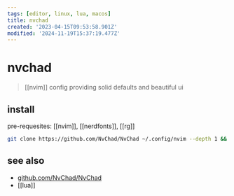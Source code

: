 ```yaml
---
tags: [editor, linux, lua, macos]
title: nvchad
created: '2023-04-15T09:53:58.901Z'
modified: '2024-11-19T15:37:19.477Z'
---
```


# nvchad

> [[nvim]] config providing solid defaults and beautiful ui

## install

pre-requesites: [[nvim]], [[nerdfonts]], [[rg]]

```sh
git clone https://github.com/NvChad/NvChad ~/.config/nvim --depth 1 && nvim
```

## see also

- [github.com/NvChad/NvChad](https://github.com/NvChad/NvChad)
- [[lua]]
